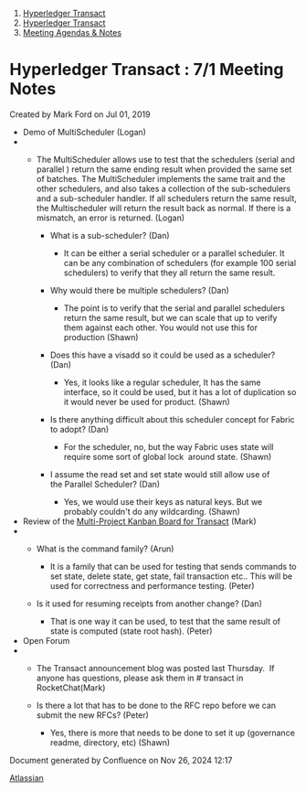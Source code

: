 1. [Hyperledger Transact](index.html)
2. [Hyperledger Transact](Hyperledger-Transact_23101448.html)
3. [Meeting Agendas &amp; Notes](23101835.html)

# Hyperledger Transact : 7/1 Meeting Notes

Created by Mark Ford on Jul 01, 2019

- Demo of MultiScheduler (Logan)
- - The MultiScheduler allows use to test that the schedulers (serial and parallel ) return the same ending result when provided the same set of batches. The MultiScheduler implements the same trait and the other schedulers, and also takes a collection of the sub-schedulers and a sub-scheduler handler. If all schedulers return the same result, the Multischeduler will return the result back as normal. If there is a mismatch, an error is returned. (Logan)
    
    - What is a sub-scheduler? (Dan)
      
      - It can be either a serial scheduler or a parallel scheduler. It can be any combination of schedulers (for example 100 serial schedulers) to verify that they all return the same result.
    - Why would there be multiple schedulers? (Dan)
      
      - The point is to verify that the serial and parallel schedulers return the same result, but we can scale that up to verify them against each other. You would not use this for production (Shawn)
    - Does this have a visadd so it could be used as a scheduler? (Dan)
      
      - Yes, it looks like a regular scheduler, It has the same interface, so it could be used, but it has a lot of duplication so it would never be used for product. (Shawn)
    - Is there anything difficult about this scheduler concept for Fabric to adopt? (Dan)
      
      - For the scheduler, no, but the way Fabric uses state will require some sort of global lock  around state. (Shawn)
    - I assume the read set and set state would still allow use of the Parallel Scheduler? (Dan)
      
      - Yes, we would use their keys as natural keys. But we probably couldn't do any wildcarding. (Shawn)
- Review of the [Multi-Project Kanban Board for Transact](https://jira.hyperledger.org/secure/RapidBoard.jspa?rapidView=232&quickFilter=621) (Mark)
- - What is the command family? (Arun)
    
    - It is a family that can be used for testing that sends commands to set state, delete state, get state, fail transaction etc.. This will be used for correctness and performance testing. (Peter)
  - Is it used for resuming receipts from another change? (Dan)
    
    - That is one way it can be used, to test that the same result of state is computed (state root hash). (Peter)
- Open Forum
- - The Transact announcement blog was posted last Thursday.  If anyone has questions, please ask them in # transact in RocketChat(Mark)
  - Is there a lot that has to be done to the RFC repo before we can submit the new RFCs? (Peter)
    
    - Yes, there is more that needs to be done to set it up (governance readme, directory, etc) (Shawn)

Document generated by Confluence on Nov 26, 2024 12:17

[Atlassian](http://www.atlassian.com/)
